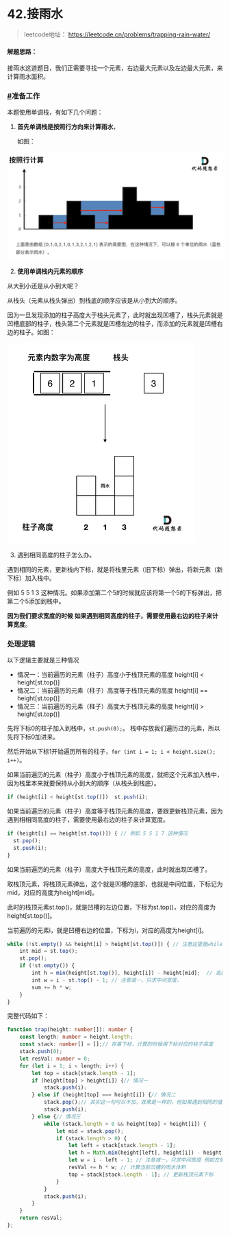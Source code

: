 # 42.接雨水

> leetcode地址： https://leetcode.cn/problems/trapping-rain-water/

#### **解题思路：**

接雨水这道题目，我们正需要寻找一个元素，右边最大元素以及左边最大元素，来计算雨水面积。

### [#](https://www.programmercarl.com/0042.接雨水.html#准备工作)准备工作

本题使用单调栈，有如下几个问题：

1. **首先单调栈是按照行方向来计算雨水**，

   如图：

<img src="../../img/接雨水.png" alt="接雨水"  />

2. **使用单调栈内元素的顺序**

从大到小还是从小到大呢？

从栈头（元素从栈头弹出）到栈底的顺序应该是从小到大的顺序。

因为一旦发现添加的柱子高度大于栈头元素了，此时就出现凹槽了，栈头元素就是凹槽底部的柱子，栈头第二个元素就是凹槽左边的柱子，而添加的元素就是凹槽右边的柱子。如图：

<img src="../../img/接雨水2.png" alt="接雨水2" style="zoom:50%;" />



3. 遇到相同高度的柱子怎么办。

遇到相同的元素，更新栈内下标，就是将栈里元素（旧下标）弹出，将新元素（新下标）加入栈中。

例如 5 5 1 3 这种情况。如果添加第二个5的时候就应该将第一个5的下标弹出，把第二个5添加到栈中。

**因为我们要求宽度的时候 如果遇到相同高度的柱子，需要使用最右边的柱子来计算宽度**。



### **处理逻辑**

以下逻辑主要就是三种情况

- 情况一：当前遍历的元素（柱子）高度小于栈顶元素的高度 height[i] < height[st.top()]
- 情况二：当前遍历的元素（柱子）高度等于栈顶元素的高度 height[i] == height[st.top()]
- 情况三：当前遍历的元素（柱子）高度大于栈顶元素的高度 height[i] > height[st.top()]

先将下标0的柱子加入到栈中，`st.push(0);`。 栈中存放我们遍历过的元素，所以先将下标0加进来。

然后开始从下标1开始遍历所有的柱子，`for (int i = 1; i < height.size(); i++)`。

如果当前遍历的元素（柱子）高度小于栈顶元素的高度，就把这个元素加入栈中，因为栈里本来就要保持从小到大的顺序（从栈头到栈底）。

```js
if (height[i] < height[st.top()])  st.push(i);

```

如果当前遍历的元素（柱子）高度等于栈顶元素的高度，要跟更新栈顶元素，因为遇到相相同高度的柱子，需要使用最右边的柱子来计算宽度。

```js
if (height[i] == height[st.top()]) { // 例如 5 5 1 7 这种情况
  st.pop();
  st.push(i);
}
```

如果当前遍历的元素（柱子）高度大于栈顶元素的高度，此时就出现凹槽了。

取栈顶元素，将栈顶元素弹出，这个就是凹槽的底部，也就是中间位置，下标记为mid，对应的高度为height[mid]。

此时的栈顶元素st.top()，就是凹槽的左边位置，下标为st.top()，对应的高度为height[st.top()]。

当前遍历的元素i，就是凹槽右边的位置，下标为i，对应的高度为height[i]。

```js
while (!st.empty() && height[i] > height[st.top()]) { // 注意这里是while，持续跟新栈顶元素
    int mid = st.top();
    st.pop();
    if (!st.empty()) {
        int h = min(height[st.top()], height[i]) - height[mid];  // 高度是 min(凹槽左边高度, 凹槽右边高度) - 凹槽底部高度
        int w = i - st.top() - 1; // 注意减一，只求中间宽度，
        sum += h * w;
    }
}
```

完整代码如下：

```ts
function trap(height: number[]): number {
    const length: number = height.length;
    const stack: number[] = [];// 存着下标，计算的时候用下标对应的柱子高度
    stack.push(0);
    let resVal: number = 0;
    for (let i = 1; i < length; i++) {
        let top = stack[stack.length - 1];
        if (height[top] > height[i]) {// 情况一
            stack.push(i);
        } else if (height[top] === height[i]) {// 情况二
            stack.pop();// 其实这一句可以不加，效果是一样的，但如果遇到相同的值会重复计算一次
            stack.push(i);
        } else {// 情况三
            while (stack.length > 0 && height[top] < height[i]) {
                let mid = stack.pop();
                if (stack.length > 0) {
                    let left = stack[stack.length - 1];
                    let h = Math.min(height[left], height[i]) - height[mid]; 
                    let w = i - left - 1; // 注意减一，只求中间宽度 例如左侧下标为2，右侧下标为4 则宽度应该-1
                    resVal += h * w; // 计算当前凹槽的雨水体积
                    top = stack[stack.length - 1]; // 更新栈顶元素下标
                }
            }
            stack.push(i);
        }
    }
    return resVal;
};
```

